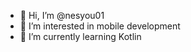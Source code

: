 - 👋 Hi, I’m @nesyou01
- 👀 I’m interested in mobile development
- 🌱 I’m currently learning Kotlin

<!---
nesyou01/nesyou01 is a ✨ special ✨ repository because its `README.md` (this file) appears on your GitHub profile.
You can click the Preview link to take a look at your changes.
--->
